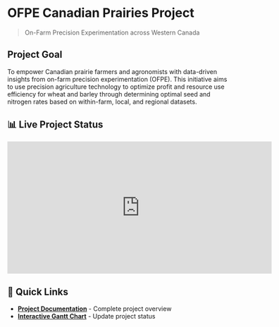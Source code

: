# OFPE Canadian Prairies Project

> On-Farm Precision Experimentation across Western Canada

## Project Goal
To empower Canadian prairie farmers and agronomists with data-driven insights from on-farm precision experimentation (OFPE). This initiative aims to use precision agriculture technology to optimize profit and resource use efficiency for wheat and barley through determining optimal seed and nitrogen rates based on within-farm, local, and regional datasets.

## 📊 Live Project Status

<div align="center">
  <iframe src="https://ofpeprairiesca/ofpeprairiesca.github.io/docs/status-widget.html" 
          width="600" 
          height="300" 
          frameborder="0">
  </iframe>
</div>

## 🎯 Quick Links

- **[Project Documentation](https://ofpeprairiesca.github.io)** - Complete project overview
- **[Interactive Gantt Chart](https://ofpeprairiesca.github.io/ofpeprairiesca.github.io/gantt-chart.html)** - Update project status  
